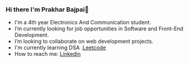 ### Hi there I'm Prakhar Bajpai👋

- I'm a 4th year Electronics And Communication student.
- I’m currently looking for job opportunities in Software and Front-End Development.
- I’m looking to collaborate on web development projects.
- I'm currently learning DSA .[Leetcode](https://leetcode.com/prakharbajpai1007/)
- How to reach me: [Linkedin](https://www.linkedin.com/in/prakhar-bajpai-811237179/)


